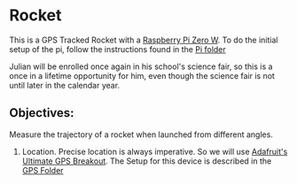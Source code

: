 # Rocket
This is a GPS Tracked Rocket with a [Raspberry Pi Zero W](https://www.adafruit.com/product/3400). To do the initial setup of the pi, follow the instructions found in the [Pi folder](https://github.com/DonBower/rocket/tree/master/Pi)

Julian will be enrolled once again in his school's science fair, so this is a once in a lifetime opportunity for him, even though the science fair is not until later in the calendar year.

## Objectives:
Measure the trajectory of a rocket when launched from different angles.

1. Location. Precise location is always imperative. So we will use [Adafruit's Ultimate GPS Breakout](https://www.adafruit.com/product/746). The Setup for this device is described in the [GPS Folder](https://github.com/DonBower/rocket/tree/master/GPS)
